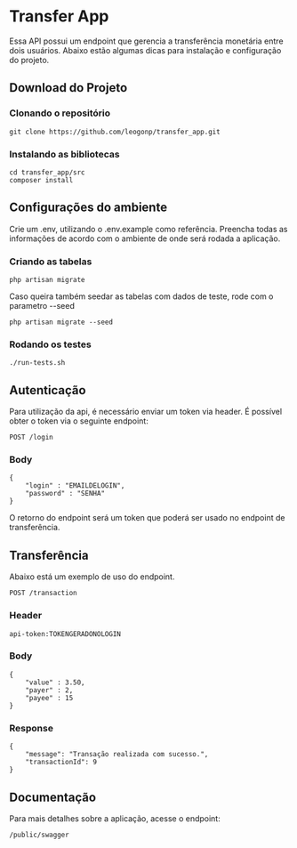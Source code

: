 # Transfer App

Essa API possui um endpoint que gerencia a transferência monetária entre dois usuários.
Abaixo estão algumas dicas para instalação e configuração do projeto.

## Download do Projeto

### Clonando o repositório

    git clone https://github.com/leogonp/transfer_app.git

### Instalando as bibliotecas

    cd transfer_app/src
    composer install

## Configurações do ambiente

Crie um .env, utilizando o .env.example como referência.
Preencha todas as informações de acordo com o ambiente de onde será rodada a aplicação.  

### Criando as tabelas

	php artisan migrate
 
 Caso queira também seedar as tabelas com dados de teste, rode com o parametro --seed

	php artisan migrate --seed

### Rodando os testes

    ./run-tests.sh

## Autenticação
Para utilização da api, é necessário enviar um token via header. 
É possível obter o token via o seguinte endpoint:

`POST /login`

### Body

    {
        "login" : "EMAILDELOGIN",
        "password" : "SENHA"
    }

O retorno do endpoint será um token que poderá ser usado no endpoint de transferência.

## Transferência
Abaixo está um exemplo de uso do endpoint.

`POST /transaction`

### Header

    api-token:TOKENGERADONOLOGIN

### Body

    {
    	"value" : 3.50,
    	"payer" : 2,
    	"payee" : 15
	}

### Response

    {
    	"message": "Transação realizada com sucesso.",
    	"transactionId": 9
	}


## Documentação
Para mais detalhes sobre a aplicação, acesse o endpoint:

	/public/swagger
